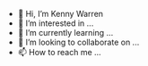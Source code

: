 - 👋 Hi, I’m Kenny Warren
- 👀 I’m interested in ...
- 🌱 I’m currently learning ...
- 💞️ I’m looking to collaborate on ...
- 📫 How to reach me ...

<!---
kr1warren/kr1warren is a ✨ special ✨ repository because its `README.md` (this file) appears on your GitHub profile.
You can click the Preview link to take a look at your changes.
--->

